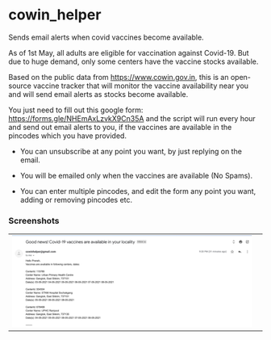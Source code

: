 # cowin_helper
Sends email alerts when covid vaccines become available.

As of 1st May, all adults are eligible for vaccination against Covid-19. But due to huge demand, only some centers have the vaccine stocks available. 

Based on the public data from https://www.cowin.gov.in, this is an open-source vaccine tracker that will monitor the vaccine availability near you and will send email alerts as stocks become available.

You just need to fill out this google form: https://forms.gle/NHEmAxLzvkX9Cn35A and the script will run every hour and send out email alerts to you, if the vaccines are available in the pincodes which you have provided.

* You can unsubscribe at any point you want, by just replying on the email.

* You will be emailed only when the vaccines are available (No Spams). 

* You can enter multiple pincodes, and edit the form any point you want, adding or removing pincodes etc.

### Screenshots
|  |  |
| --- | --- |
|![Email](./screenshots/email.png) | |
